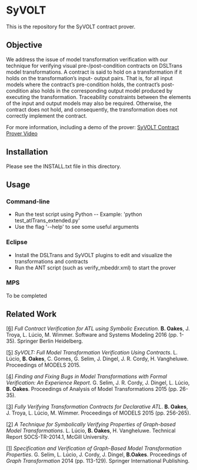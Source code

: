 # SyVOLT

This is the repository for the SyVOLT contract prover.

## Objective

We address the issue of model transformation verification with our technique for verifying visual pre-/post-condition contracts on DSLTrans model transformations. A contract is said to hold on a transformation if it holds on the transformation’s input- output pairs. That is, for all input models where the contract’s pre-condition holds, the contract’s post-condition also holds in the corresponding output model produced by executing the transformation. Traceability constraints between the elements of the input and output models may also be required. Otherwise, the contract does not hold, and consequently, the transformation does not correctly implement the contract.

For more information, including a demo of the prover: <a href="https://youtu.be/8PrR5RhPptY">SyVOLT Contract Prover Video</a><br>

## Installation

Please see the INSTALL.txt file in this directory.

## Usage

### Command-line
- Run the test script using Python
-- Example: 'python test_atlTrans_extended.py'
- Use the flag '--help' to see some useful arguments

### Eclipse
- Install the DSLTrans and SyVOLT plugins to edit and visualize the transformations and contracts
- Run the ANT script (such as verify_mbeddr.xml) to start the prover

### MPS
To be completed

## Related Work
<a href="http://msdl.cs.mcgill.ca/people/bentley/research/paper_sosym_2016.pdf">[6]</a> <i>Full Contract Verification for ATL using Symbolic Execution</i>. <b>B. Oakes</b>, J. Troya, L. Lúcio, M. Wimmer. Software and Systems Modeling 2016 (pp. 1-35). Springer Berlin Heidelberg. <br>

<a href="http://msdl.cs.mcgill.ca/people/bentley/research/paper1.pdf">[5]</a> <i>SyVOLT: Full Model Transformation Verification Using Contracts</i>. L. Lúcio, <b>B. Oakes</b>, C. Gomes, G. Selim, J. Dingel, J. R. Cordy, H. Vangheluwe. Proceedings of MODELS 2015.<br>

<a href="http://msdl.cs.mcgill.ca/people/bentley/research/paper_PD_MoDELS_2015.pdf">[4]</a> <i>Finding and Fixing Bugs in Model Transformations with Formal Verification: An Experience Report</i>. G. Selim, J. R. Cordy, J. Dingel, L. Lúcio, <b>B. Oakes</b>. Proceedings of Analysis of Model Transformations 2015 (pp. 26-35).<br>

<a href="http://msdl.cs.mcgill.ca/people/bentley/research/paper_models_2015.pdf">[3]</a> <i>Fully Verifying Transformation Contracts for Declarative ATL</i>. <b>B. Oakes</b>, J. Troya, L. Lúcio, M. Wimmer. Proceedings of MODELS 2015 (pp. 256-265).<br>

<a href="http://msdl.cs.mcgill.ca/people/bentley/research/syvolttechreport">[2]</a> <i>A Technique for Symbolically Verifying Properties of Graph-based Model Transformations</i>. L. Lúcio, <b>B. Oakes</b>, H. Vangheluwe. Technical Report SOCS-TR-2014.1, McGill University.<br>

<a href="http://msdl.cs.mcgill.ca/people/bentley/research/SyVoltICGT">[1]</a> <i>Specification and Verification of Graph-Based Model Transformation Properties</i>. G. Selim, L. Lúcio, J. Cordy, J. Dingel, <b>B.Oakes</b>. Proceedings of <i>Graph Transformation</i> 2014 (pp. 113-129). Springer International Publishing.<br>
